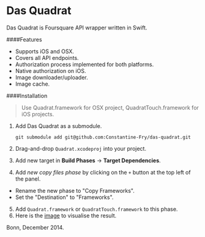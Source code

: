 Das Quadrat
===========

Das Quadrat is Foursquare API wrapper written in Swift.


####Features

+ Supports iOS and OSX.
+ Covers all API endpoints.
+ Authorization process implemented for both platforms.
+ Native authorization on iOS.
+ Image downloader/uploader.
+ Image cache.



####Installation

> Use Quadrat.framework for OSX project, QuadratTouch.framework for iOS projects. 

1. Add Das Quadrat as a submodule.

	`git submodule add git@github.com:Constantine-Fry/das-quadrat.git`
	
2. Drag-and-drop `Quadrat.xcodeproj` into your project.
3. Add new target in **Build Phases** -> **Target Dependencies**.
4. Add *new copy files phase* by clicking on the `+` button at the top left of the panel.
  * Rename the new phase to "Copy Frameworks".
  * Set the "Destination" to "Frameworks".
5. Add `Quadrat.framework` or `QuadratTouch.framework` to this phase.
6. Here is the [image](https://cloud.githubusercontent.com/assets/239692/5366551/0b451332-7ff5-11e4-8738-2a7c266176e6.png) to visualise the result.



Bonn, December 2014.
